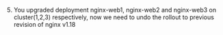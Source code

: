 5) You upgraded deployment nginx-web1, nginx-web2 and nginx-web3 
   on cluster(1,2,3) respectively, now we need to undo the rollout 
   to previous revision of nginx v1.18
